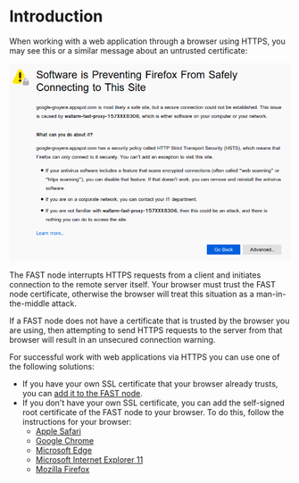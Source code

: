 [link-node-installation]:       install-certificate-on-fast-node.md
[link-safari-ssl]:              browsers-ssl/safari-ssl.md
[link-chrome-ssl]:              browsers-ssl/chrome-ssl.md
[link-edge-ssl]:                browsers-ssl/edge-ssl.md
[link-ie11-ssl]:                browsers-ssl/ie11-ssl.md
[link-firefox-ssl]:             browsers-ssl/firefox-ssl.md

[img-insecure-connection]:      ../../images/qsg/common/deployment/11-qsg-fast-inst-untrusted-cert.png


# Introduction

When working with a web application through a browser using HTTPS, you may see this or a similar message about an untrusted certificate:

![Mozilla Firefox's untrusted certificate message][img-insecure-connection]

The FAST node interrupts HTTPS requests from a client and initiates connection to the remote server itself. Your browser must trust the FAST node certificate, otherwise the browser will treat this situation as a man-in-the-middle attack.  

If a FAST node does not have a certificate that is trusted by the browser you are using, then attempting to send HTTPS requests to the server from that browser will result in an unsecured connection warning. 

For successful work with web applications via HTTPS you can use one of the following solutions:
*   If you have your own SSL certificate that your browser already trusts, you can [add it to the FAST node][link-node-installation].
*   If you don't have your own SSL certificate, you can add the self-signed root certificate of the FAST node to your browser. To do this, follow the instructions for your browser:
    *   [Apple Safari][link-safari-ssl]
    *   [Google Chrome][link-chrome-ssl]
    *   [Microsoft Edge][link-edge-ssl]
    *   [Microsoft Internet Explorer 11][link-ie11-ssl]
    *   [Mozilla Firefox][link-firefox-ssl]